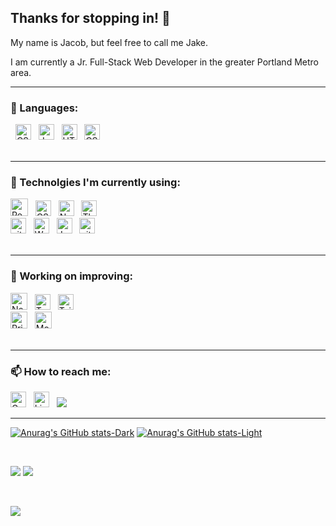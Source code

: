 ## Thanks for stopping in! 👋

<p>My name is Jacob, but feel free to call me Jake.</p>
<p>I am currently a Jr. Full-Stack Web Developer in the greater Portland Metro area.</p>
<hr>

### 🦾 Languages:

<div>
  &nbsp;
  <img src="https://img.shields.io/badge/C%23-239120?style=for-the-badge&logo=c-sharp&logoColor=white" alt="CSharp logo" title="CSharp" height="25" />
  &nbsp;
  <img src="https://img.shields.io/badge/JavaScript-323330?style=for-the-badge&logo=javascript&logoColor=F7DF1E" alt="JavaScript logo" title="JavaScript" height="25" />
  &nbsp;
  <img src="https://img.shields.io/badge/HTML5-E34F26?style=for-the-badge&logo=html5&logoColor=white" alt="HTML5 logo" title="HTML5" height="25" />
  &nbsp;
  <img src="https://img.shields.io/badge/CSS3-1572B6?style=for-the-badge&logo=css3&logoColor=white" alt="CSS3 logo" title="CSS3" height="25" />
  &nbsp;
</div>
<br>
<hr>

### 🤖 Technolgies I'm currently using:

<div>
  <img src="https://img.shields.io/badge/React-20232A?style=for-the-badge&logo=react&logoColor=61DAFB" alt="React logo" title="React" height="28" />
  &nbsp;
  <img src="https://img.shields.io/badge/.NET-512BD4?style=for-the-badge&logo=dotnet&logoColor=white" alt="CSharp logo" title="CSharp" height="25" />
  &nbsp;
  <img src="https://img.shields.io/badge/Node.js-339933?style=for-the-badge&logo=nodedotjs&logoColor=white" alt="Node.js logo" title="Node" height="25" />
  &nbsp;
  <img src="https://img.shields.io/badge/ThreeJs-black?style=for-the-badge&logo=three.js&logoColor=white" alt="ThreeJS logo" title="ThreeJS" height="25" />
  &nbsp;
  <br>
  <img src="https://img.shields.io/badge/MySQL-005C84?style=for-the-badge&logo=mysql&logoColor=white" alt="git logo" title="git" height="25" />
  &nbsp;
  <img src="https://img.shields.io/badge/Webpack-8DD6F9?style=for-the-badge&logo=Webpack&logoColor=white" alt="Webpack" title="Webpack" height="25" />
  &nbsp;
  <img src="https://img.shields.io/badge/Jest-C21325?style=for-the-badge&logo=jest&logoColor=white" alt="Jest logo" title="Jest" height="25" />
  &nbsp;
  <img src="https://img.shields.io/badge/GIT-E44C30?style=for-the-badge&logo=git&logoColor=white" alt="git logo" title="git" height="25" />
  &nbsp;
</div>
<br>
<hr>

### 🌱 Working on improving:

<div>
  <img src="https://img.shields.io/badge/next.js-000000?style=for-the-badge&logo=nextdotjs&logoColor=white" alt="NextJS logo" title="NextJS" height="27" />
  &nbsp;
  <img src="https://img.shields.io/badge/TypeScript-007ACC?style=for-the-badge&logo=typescript&logoColor=white" alt="TypeScript logo" title="TypeScript" height="25" />
  &nbsp;
  <img src="https://img.shields.io/badge/Tailwind_CSS-38B2AC?style=for-the-badge&logo=tailwind-css&logoColor=white" alt="Tailwind logo" title="Tailwind" height="25" />
  &nbsp;
  <br>
  <img src="https://img.shields.io/badge/Prisma-3982CE?style=for-the-badge&logo=Prisma&logoColor=white" alt="Prisma logo" title="Prisma" height="27" />
  &nbsp;
  <img src="https://img.shields.io/badge/MongoDB-4EA94B?style=for-the-badge&logo=mongodb&logoColor=white" alt="MognoDB logo" title="MongoDB" height="27" />
  &nbsp;
</div>
<br>
<hr>

### 📫 How to reach me:

[<img src="https://img.shields.io/badge/Gmail-D14836?style=for-the-badge&logo=Email&logoColor=white" alt="Gmail logo" title="Gmail" height="25" />](mailto:jacobamaier@gmail.com)
&nbsp;
[<img src="https://img.shields.io/badge/LinkedIn-0077B5?style=for-the-badge&logo=linkedin&logoColor=white" alt="LinkedIn logo" title="LinkedIn" height="25" />](https://www.linkedin.com/in/jacobamaier)
&nbsp;
[<img src="https://img.shields.io/badge/Discord-7289DA?style=for-the-badge&logo=discord&logoColor=white" />](https://discordapp.com/users/504470662132400129)

<hr>

[![Anurag's GitHub stats-Dark](https://github-readme-stats.vercel.app/api?username=jamaier&show_icons=true&theme=dark#gh-dark-mode-only)](https://github.com/jamaier/github-readme-stats#gh-dark-mode-only)
[![Anurag's GitHub stats-Light](https://github-readme-stats.vercel.app/api?username=jamaier&show_icons=true&theme=default#gh-light-mode-only)](https://github.com/jamaier/github-readme-stats#gh-light-mode-only)

<br>

![](https://raw.githubusercontent.com/jamaier/github-stats/master/generated/languages.svg#gh-dark-mode-only)
![](https://raw.githubusercontent.com/jamaier/github-stats/master/generated/languages.svg#gh-light-mode-only)

<br>

![](https://komarev.com/ghpvc/?username=jamaier&style=flat-square&color=lightgrey)
